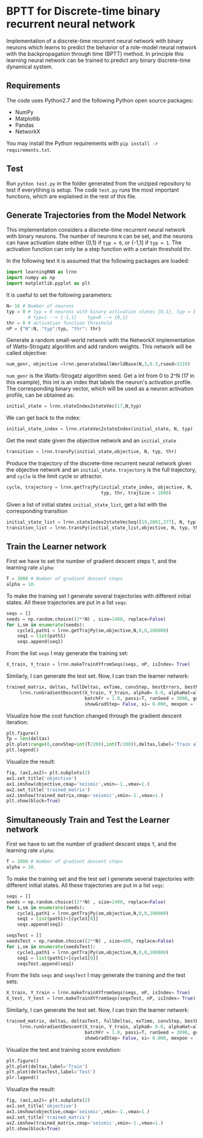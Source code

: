 BPTT for Discrete-time binary recurrent neural network
=======================================

Implementation of a discrete-time recurrent neural network with binary neurons which learns to predict the behavior of a role-model neural network with the backpropagation through time (BPTT) method.
In principle this learning neural network can be trained to predict any binary discrete-time dynamical system.


Requirements
------------

The code uses Python2.7 and the following Python open source packages:
- NumPy
- Matplotlib
- Pandas
- NetworkX

You may install the Python requirements with `pip install -r requirements.txt`.

Test
------------
Run `python test.py` in the folder generated from the unziped repository to test if everytihing is setup. The code `test.py`
runs the most important functions, which are explained in the rest of this file.

Generate Trajectories from the Model Network
--------------------------------------------

This implementation considers a discrete-time recurrent neural network with binary neurons.
The number of neurons `N` can be set, and the neurons can have activation state either {0,1} if `typ = 0`,
or {-1,1} if `typ = 1`. The activation function can only be a step function with a certain threshold thr.

In the following text it is assumed that the following packages are loaded:
```python
import learningRNN as lrnn
import numpy as np
import matplotlib.pyplot as plt
```

It is useful to set the following parameters:
```python
N= 16 # Number of neurons
typ = 0 # typ = 0 neurons with binary activation states {0,1}, typ = 1  neurons with states {-1,1}.
        # typ=1 --> {-1,1}    typ=0 --> {0,1} 
thr = 0 # activation function threshold
nP = {"N":N, "typ":typ, "thr": thr}
```

Generate a random small-world network with the NetworkX implementation of Watts-Strogatz algorithm
and add random weights. This network will be called objective: 

```python
num_genr, objective =lrnn.generateSmallWorldBase(N,3,0.3,rseed=3219)
```

`num_genr` is the Watts-Strogatz algorithm seed.
Get a int from 0 to 2^N (17 in this example),
this int is an index that labels the neuron's activation profile.
The corresponding binary vector, which will
be used as a neuron activation profile, can be obtained as:

```python
initial_state = lrnn.stateIndex2stateVec(17,N,typ)
```

We can get back to the index:
```python
initial_state_index = lrnn.stateVec2stateIndex(initial_state, N, typ)
```

Get the next state given the objective network and an `initial_state`
```python
transition = lrnn.transPy(initial_state,objective, N, typ, thr)
```

Produce the trajectory of the discrete-time recurrent neural network given the objective network and an `initial_state`.
`trajectory` is the full trajectory, and `cycle` is the limit cycle or attractor.
```python
cycle, trajectory = lrnn.getTrajPy(initial_state_index, objective, N,
                                   typ, thr, trajSize = 1000)
```

Given a list of initial states `initial_state_list`, get a list with the corresponding transition
```python
initial_state_list = lrnn.stateIndex2stateVecSeq([19,2001,377], N, typ)
transition_list = lrnn.transPy(initial_state_list,objective, N, typ, thr)
```

Train the Learner network
---------------------------

First we have to set the number of gradient descent steps `T`, and the learning rate `alpha`:
```python
T = 3000 # Number of gradient descent steps
alpha = 10.
```

To make the training set I generate several trajectories
with different initial states. All these trajectories are put in a list `seqs`:
```python
seqs = []
seeds = np.random.choice((2**N) , size=1400, replace=False)
for i,sm in enumerate(seeds):
    cycle1,path1 = lrnn.getTrajPy(sm,objective,N,0,0,100000)
    seq1 = list(path1)
    seqs.append(seq1)
```
From the list `seqs` I may generate the training set:
```python
X_train, Y_train = lrnn.makeTrainXYfromSeqs(seqs, nP, isIndex= True)
```
Similarly, I can generate the test set.
Now, I can train the learner network:
```python  
trained_matrix, deltas, fullDeltas, exTime, convStep, bestErrors, bestNet =\
     lrnn.runGradientDescent(X_train, Y_train, alpha0= 0.0, alphaHat=alpha,
                             batchFr = 1.0, passi=T, runSeed = 3098, gdStrat="GD", k=1, netPars=nP,
                             showGradStep= False, xi= 0.000, mexpon = -1.5)
```
Visualize how the cost function changed through the gradient descent iteration:
```python
plt.figure()
Tp = len(deltas)
plt.plot(range(0,convStep+int(T/200),int(T/200)),deltas,label='Train alpha '+str(alpha))
plt.legend()
```

Visualize the result:
```python
fig, (ax1,ax2)= plt.subplots(2)
ax1.set_title('objective')
ax1.imshow(objective,cmap='seismic',vmin=-1.,vmax=1.)
ax2.set_title('trained_matrix')
ax2.imshow(trained_matrix,cmap='seismic',vmin=-1.,vmax=1.)
plt.show(block=True)
```

Simultaneously Train and Test the Learner network
---------------------------

First we have to set the number of gradient descent steps `T`, and the learning rate `alpha`:
```python
T = 1000 # Number of gradient descent steps
alpha = 10.
```

To make the training set and the test set I generate several trajectories
with different initial states. All these trajectories are put in a list `seqs`:
```python
seqs = []
seeds = np.random.choice((2**N) , size=1400, replace=False)
for i,sm in enumerate(seeds):
    cycle1,path1 = lrnn.getTrajPy(sm,objective,N,0,0,100000)
    seq1 = list(path1)+[cycle1[0]]
    seqs.append(seq1)

seqsTest = []
seedsTest = np.random.choice((2**N) , size=400, replace=False)
for i,sm in enumerate(seedsTest):
    cycle1,path1 = lrnn.getTrajPy(sm,objective,N,0,0,100000)
    seq1 = list(path1)+[cycle1[0]]
    seqsTest.append(seq1)
```
From the lists `seqs` and `seqsTest` I may generate the training and the test sets:
```python
X_train, Y_train = lrnn.makeTrainXYfromSeqs(seqs, nP, isIndex= True)
X_test, Y_test = lrnn.makeTrainXYfromSeqs(seqsTest, nP, isIndex= True)
```
Similarly, I can generate the test set.
Now, I can train the learner network:
```python  
trained_matrix, deltas, deltasTest, fullDeltas, exTime, convStep, bestErrors, bestNet =\
     lrnn.runGradientDescent(X_train, Y_train, alpha0= 0.0, alphaHat=alpha,
                             batchFr = 1.0, passi=T, runSeed = 3098, gdStrat="GD", k=1, netPars=nP,
                             showGradStep= False, xi= 0.000, mexpon = -1.5, Xtest=X_test, ytest=Y_test)
```

Visualize the test and training score evolution:
```python
plt.figure()
plt.plot(deltas,label='Train')
plt.plot(deltasTest,label='Test')
plr.lagend()
```


Visualize the result:
```python
fig, (ax1,ax2)= plt.subplots(2)
ax1.set_title('objective')
ax1.imshow(objective,cmap='seismic',vmin=-1.,vmax=1.)
ax2.set_title('trained_matrix')
ax2.imshow(trained_matrix,cmap='seismic',vmin=-1.,vmax=1.)
plt.show(block=True)
```
